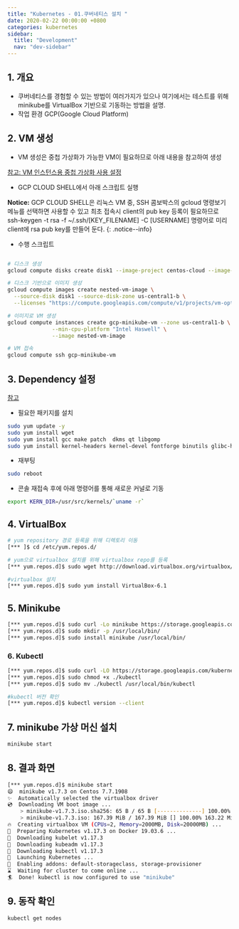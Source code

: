 ```yaml
---
title: "Kubernetes - 01.쿠버네티스 설치 "
date: 2020-02-22 00:00:00 +0800
categories: kubernetes
sidebar:
  title: "Development"
  nav: "dev-sidebar"
---
```


## 1. 개요

- 쿠버네티스를 경험할 수 있는 방법이 여러가지가 있으나 여기에서는 테스트를 위해 minikube를 VirtualBox 기반으로 기동하는 방법을
설명.
- 작업 환경 GCP(Google Cloud Platform)


## 2. VM 생성

- VM 생성은 중첩 가상화가 가능한 VM이 필요하므로 아래 내용을 참고하여 생성


[참고: VM 인스턴스용 중첩 가상화 사용 설정](https://cloud.google.com/compute/docs/instances/enable-nested-virtualization-vm-instances#starting_a_nested_vm) <br>

- GCP CLOUD SHELL에서 아래 스크립트 실행

**Notice:** GCP CLOUD SHELL은 리눅스 VM 중, SSH 콤보박스의 gcloud 명령보기 메뉴를 선택하면 사용할 수 있고 최초 접속시 client의 pub key 등록이 필요하므로
ssh-keygen -t rsa -f ~/.ssh/[KEY_FILENAME] -C [USERNAME] 명령어로 미리 client에 rsa pub key를 만들어 둔다.
{: .notice--info}

- 수행 스크립트 

```sh 

# 디스크 생성
gcloud compute disks create disk1 --image-project centos-cloud --image-family centos-7 --zone us-central1-b

# 디스크 기반으로 이미지 생성
gcloud compute images create nested-vm-image \
  --source-disk disk1 --source-disk-zone us-central1-b \
  --licenses "https://compute.googleapis.com/compute/v1/projects/vm-options/global/licenses/enable-vmx"

# 이미지로 VM 생성
gcloud compute instances create gcp-minikube-vm --zone us-central1-b \
              --min-cpu-platform "Intel Haswell" \
              --image nested-vm-image

# VM 접속
gcloud compute ssh gcp-minikube-vm 
```

## 3. Dependency 설정

[참고](http://tonychungblogtest.blogspot.com/2017/10/to-remove-virtualbox-sudo-dpkg-list.html) <br>

- 필요한 패키지를 설치

```sh 
sudo yum update -y
sudo yum install wget
sudo yum install gcc make patch  dkms qt libgomp
sudo yum install kernel-headers kernel-devel fontforge binutils glibc-headers glibc-devel
```

- 재부팅

```sh 
sudo reboot
```

- 콘솔 재접속 후에 아래 명령어를 통해 새로운 커널로 기동 

```sh 
export KERN_DIR=/usr/src/kernels/`uname -r`
```

## 4. VirtualBox

```sh 
# yum repository 경로 등록을 위해 디렉토리 이동
[*** ]$ cd /etc/yum.repos.d/

# yum으로 virtualbox 설치를 위해 virtualbox repo를 등록
[*** yum.repos.d]$ sudo wget http://download.virtualbox.org/virtualbox/rpm/rhel/virtualbox.repo

#virtualbox 설치
[*** yum.repos.d]$ sudo yum install VirtualBox-6.1
```

## 5. Minikube

```sh 
[*** yum.repos.d]$ sudo curl -Lo minikube https://storage.googleapis.com/minikube/releases/latest/minikube-linux-amd64   && sudo chmod +x minikube
[*** yum.repos.d]$ sudo mkdir -p /usr/local/bin/
[*** yum.repos.d]$ sudo install minikube /usr/local/bin/
```

### 6. Kubectl

```sh 
[*** yum.repos.d]$ sudo curl -LO https://storage.googleapis.com/kubernetes-release/release/`curl -s https://storage.googleapis.com/kubernetes-release/release/stable.txt`/bin/linux/amd64/kubectl
[*** yum.repos.d]$ sudo chmod +x ./kubectl
[*** yum.repos.d]$ sudo mv ./kubectl /usr/local/bin/kubectl

#kubectl 버전 확인 
[*** yum.repos.d]$ kubectl version --client
```

## 7. minikube 가상 머신 설치


```sh 
minikube start
```

## 8. 결과 화면

```sh 
[*** yum.repos.d]$ minikube start
😄  minikube v1.7.3 on Centos 7.7.1908
✨  Automatically selected the virtualbox driver
💿  Downloading VM boot image ...
    > minikube-v1.7.3.iso.sha256: 65 B / 65 B [--------------] 100.00% ? p/s 0s
    > minikube-v1.7.3.iso: 167.39 MiB / 167.39 MiB [] 100.00% 163.22 MiB p/s 2s
🔥  Creating virtualbox VM (CPUs=2, Memory=2000MB, Disk=20000MB) ...
🐳  Preparing Kubernetes v1.17.3 on Docker 19.03.6 ...
💾  Downloading kubelet v1.17.3
💾  Downloading kubeadm v1.17.3
💾  Downloading kubectl v1.17.3
🚀  Launching Kubernetes ...
🌟  Enabling addons: default-storageclass, storage-provisioner
⌛  Waiting for cluster to come online ...
🏄  Done! kubectl is now configured to use "minikube"
```

## 9. 동작 확인 

```sh 
kubectl get nodes
```
